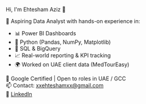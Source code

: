  Hi, I'm Ehtesham Aziz 👋

🎯 Aspiring Data Analyst with hands-on experience in:

- 📊 Power BI Dashboards  
- 🐍 Python (Pandas, NumPy, Matplotlib)  
- 🧮 SQL & BigQuery  
- 📈 Real-world reporting & KPI tracking  
- 🌍 Worked on UAE client data (MedTourEasy)  

📜 Google Certified | Open to roles in UAE / GCC  
📫 Contact: xxehteshamxx@gmail.com  
🔗 [LinkedIn](https://www.linkedin.com/in/your-profile-link)
